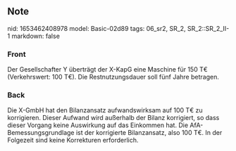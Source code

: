 ## Note
nid: 1653462408978
model: Basic-02d89
tags: 06_sr2, SR_2, SR_2::SR_2_II-1
markdown: false

### Front
Der Gesellschafter Y überträgt der X-KapG eine Maschine für 150 T€ (Verkehrswert: 100 T€). Die Restnutzungsdauer soll fünf Jahre betragen.

### Back
Die X-GmbH hat den Bilanzansatz aufwandswirksam auf 100 T€ zu korrigieren. Dieser Aufwand wird außerhalb der Bilanz korrigiert, so dass dieser Vorgang keine Auswirkung auf das Einkommen hat. Die AfA-Bemessungsgrundlage ist der korrigierte Bilanzansatz, also 100 T€. In der Folgezeit sind keine Korrekturen erforderlich.
